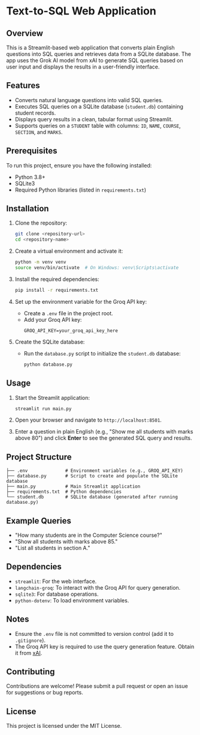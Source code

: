 # Text-to-SQL Web Application

## Overview
This is a Streamlit-based web application that converts plain English questions into SQL queries and retrieves data from a SQLite database. The app uses the Grok AI model from xAI to generate SQL queries based on user input and displays the results in a user-friendly interface.

## Features
- Converts natural language questions into valid SQL queries.
- Executes SQL queries on a SQLite database (`student.db`) containing student records.
- Displays query results in a clean, tabular format using Streamlit.
- Supports queries on a `STUDENT` table with columns: `ID`, `NAME`, `COURSE`, `SECTION`, and `MARKS`.

## Prerequisites
To run this project, ensure you have the following installed:
- Python 3.8+
- SQLite3
- Required Python libraries (listed in `requirements.txt`)

## Installation
1. Clone the repository:
   ```bash
   git clone <repository-url>
   cd <repository-name>
   ```

2. Create a virtual environment and activate it:
   ```bash
   python -m venv venv
   source venv/bin/activate  # On Windows: venv\Scripts\activate
   ```

3. Install the required dependencies:
   ```bash
   pip install -r requirements.txt
   ```

4. Set up the environment variable for the Groq API key:
   - Create a `.env` file in the project root.
   - Add your Groq API key:
     ```
     GROQ_API_KEY=your_groq_api_key_here
     ```

5. Create the SQLite database:
   - Run the `database.py` script to initialize the `student.db` database:
     ```bash
     python database.py
     ```

## Usage
1. Start the Streamlit application:
   ```bash
   streamlit run main.py
   ```

2. Open your browser and navigate to `http://localhost:8501`.

3. Enter a question in plain English (e.g., "Show me all students with marks above 80") and click **Enter** to see the generated SQL query and results.

## Project Structure
```
├── .env              # Environment variables (e.g., GROQ_API_KEY)
├── database.py       # Script to create and populate the SQLite database
├── main.py           # Main Streamlit application
├── requirements.txt  # Python dependencies
└── student.db        # SQLite database (generated after running database.py)
```

## Example Queries
- "How many students are in the Computer Science course?"
- "Show all students with marks above 85."
- "List all students in section A."

## Dependencies
- `streamlit`: For the web interface.
- `langchain-groq`: To interact with the Groq API for query generation.
- `sqlite3`: For database operations.
- `python-dotenv`: To load environment variables.

## Notes
- Ensure the `.env` file is not committed to version control (add it to `.gitignore`).
- The Groq API key is required to use the query generation feature. Obtain it from [xAI](https://x.ai/api).

## Contributing
Contributions are welcome! Please submit a pull request or open an issue for suggestions or bug reports.

## License
This project is licensed under the MIT License.